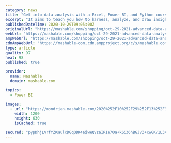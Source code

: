```yaml
---
category: news
title: "Get into data analysis with a Excel, Power BI, and Python course bundle"
excerpt: "It aims to teach you how to harness, analyze, and draw insight from data using Python, Power BI, and Excel. As you jump from one course to another, you'll learn what Python is and why it was ..."
publishedDateTime: 2020-10-29T09:05:00Z
originalUrl: "https://mashable.com/shopping/oct-29-2021-advanced-data-analysis-bundle/"
webUrl: "https://mashable.com/shopping/oct-29-2021-advanced-data-analysis-bundle/"
ampWebUrl: "https://mashable.com/shopping/oct-29-2021-advanced-data-analysis-bundle.amp"
cdnAmpWebUrl: "https://mashable-com.cdn.ampproject.org/c/s/mashable.com/shopping/oct-29-2021-advanced-data-analysis-bundle.amp"
type: article
quality: 97
heat: 98
published: true

provider:
  name: Mashable
  domain: mashable.com

topics:
  - Power BI

images:
  - url: "https://mondrian.mashable.com/2020%252F10%252F29%252F13%252F3951a97c1a4b41d9a57633e6ea581f33.e5fc3.jpg%252F1200x630.jpg?signature=MTvdoPE8GBx3ZsE2expuckPwufg="
    width: 1200
    height: 630
    isCached: true

secured: "pypDhjLVrfYZKaulxDGqQDK4aiweQVzaIRIe70a+kSi36hBGJv3+cwGK/1L3A45HkoWzmIC/dfzbhlXVmF72Z1EMYL6wKckir8dWCvQxb2eAd2k70Scob3nWkKb/1GTDiSlrOdiOO1Isl8C1lGa9dwjh1nw9sOpUZSPUaWsenzd+dZRQPesSA3XYtESs5ob0YwtJ8M7d9Uc3o1e0D32v+Qu+UjinmIjgv4D+x1CaWvxvlQbvgXf8TIH+SWLpBvMqTKoY9WpbxoLxs9zoXYIDMqpkzf3k6N82oT0hbJ1+PDLDe2au6b518jsWL17popa8kM+pAMYwON9FCRsSIXRMQtOJS/fwlCLonm0+FflRrFU=;qOv0NAbEHt7MDYQPQJon5Q=="
---
```


